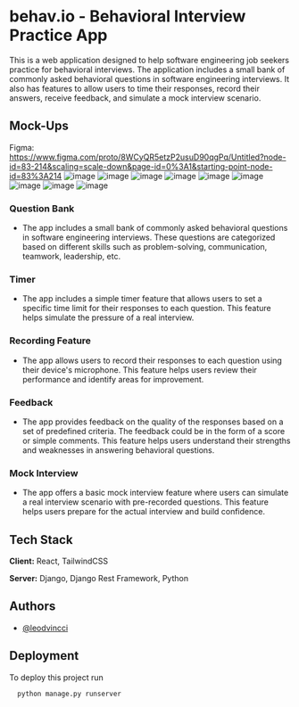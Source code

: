 
# behav.io - Behavioral Interview Practice App
This is a web application designed to help software engineering job seekers practice for behavioral interviews. The application includes a small bank of commonly asked behavioral questions in software engineering interviews. It also has features to allow users to time their responses, record their answers, receive feedback, and simulate a mock interview scenario.


## Mock-Ups
Figma: https://www.figma.com/proto/8WCyQR5etzP2usuD90qgPq/Untitled?node-id=83-214&scaling=scale-down&page-id=0%3A1&starting-point-node-id=83%3A214
![image](https://user-images.githubusercontent.com/90817505/235760666-797a677e-ccb1-42c4-a39e-a4ae11ce68c3.png)
![image](https://user-images.githubusercontent.com/90817505/235760686-2bc2b7f0-b354-4037-ac5b-84ee92123bd8.png)
![image](https://user-images.githubusercontent.com/90817505/235760710-4bff7255-3473-46ad-b387-aa0eb7316b3d.png)
![image](https://user-images.githubusercontent.com/90817505/235760755-9fd8e912-9100-47b4-8ea0-3bde5151302a.png)
![image](https://user-images.githubusercontent.com/90817505/235760780-a40bb7d6-2269-47dd-a324-e7eb2260e71f.png)
![image](https://user-images.githubusercontent.com/90817505/235760841-547586e4-8fe6-4923-a608-939a07d7ab01.png)
![image](https://user-images.githubusercontent.com/90817505/235760871-3d0de1cd-7406-4b57-b7de-19aa8a7f9efa.png)
![image](https://user-images.githubusercontent.com/90817505/235760899-411160a9-c88e-46bc-9793-18727fdaf53e.png)
![image](https://user-images.githubusercontent.com/90817505/235760939-0c224d0e-c340-4fa8-8a14-99484a91f813.png)


### Question Bank
- The app includes a small bank of commonly asked behavioral questions in software engineering interviews. These questions are categorized based on different skills such as problem-solving, communication, teamwork, leadership, etc.

### Timer
- The app includes a simple timer feature that allows users to set a specific time limit for their responses to each question. This feature helps simulate the pressure of a real interview.

### Recording Feature
- The app allows users to record their responses to each question using their device's microphone. This feature helps users review their performance and identify areas for improvement.

### Feedback
- The app provides feedback on the quality of the responses based on a set of predefined criteria. The feedback could be in the form of a score or simple comments. This feature helps users understand their strengths and weaknesses in answering behavioral questions.

### Mock Interview
- The app offers a basic mock interview feature where users can simulate a real interview scenario with pre-recorded questions. This feature helps users prepare for the actual interview and build confidence.



## Tech Stack

**Client:** React, TailwindCSS

**Server:** Django, Django Rest Framework, Python


## Authors

- [@leodvincci](https://www.github.com/leodvincci)


## Deployment

To deploy this project run

```bash
  python manage.py runserver
```

